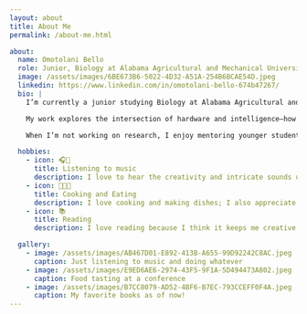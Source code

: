 ```yaml
---
layout: about
title: About Me
permalink: /about-me.html

about:
  name: Omotolani Bello
  role: Junior, Biology at Alabama Agricultural and Mechanical University
  image: /assets/images/6BE673B6-5022-4D32-A51A-254B6BCAE54D.jpeg
  linkedin: https://www.linkedin.com/in/omotolani-bello-674b47267/
  bio: |
    I’m currently a junior studying Biology at Alabama Agricultural and Mechanical University in Huntsville, Alabama. I expect to graduate in 2027.

    My work explores the intersection of hardware and intelligence—how wearable devices and embedded systems can help people better understand their health and environment.

    When I’m not working on research, I enjoy mentoring younger students, playing jazz trumpet, and tinkering with Raspberry Pi projects in my free time.

  hobbies:
    - icon: 🎧🎵
      title: Listening to music
      description: I love to hear the creativity and intricate sounds used to create music.
    - icon: 👨‍🍳🥘
      title: Cooking and Eating
      description: I love cooking and making dishes; I also appreciate and love to taste and try out food.
    - icon: 📚
      title: Reading
      description: I love reading because I think it keeps me creative and help feed my imaginations.

  gallery:
    - image: /assets/images/AB467D01-E892-413B-A655-99D92242C8AC.jpeg
      caption: Just listening to music and doing whatever
    - image: /assets/images/E9ED6AE6-2974-43F5-9F1A-5D494473A802.jpeg
      caption: Food tasting at a conference
    - image: /assets/images/B7CC8079-AD52-4BF6-B7EC-793CCEFF0F4A.jpeg
      caption: My favorite books as of now!
---
```

